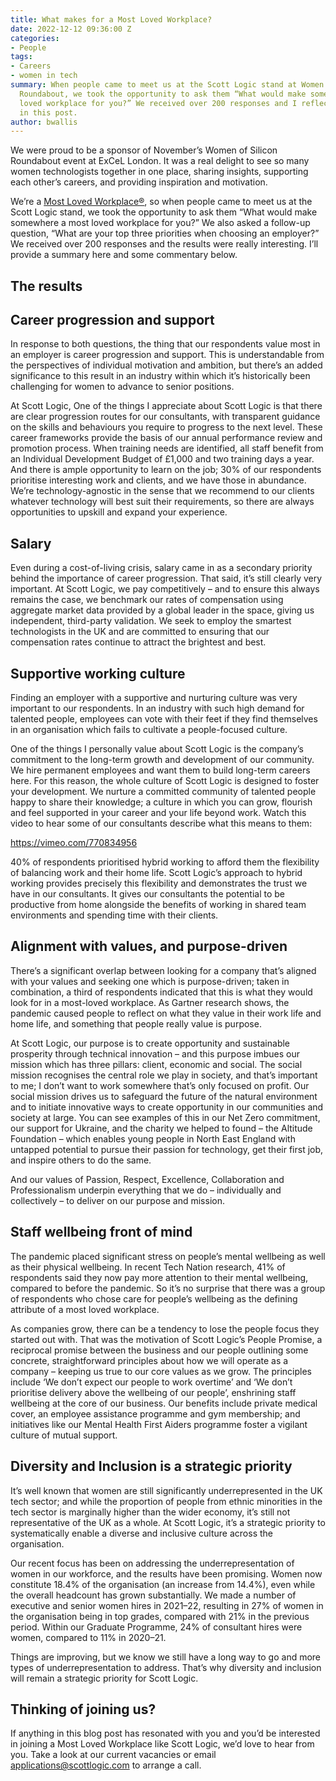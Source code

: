 ```yaml
---
title: What makes for a Most Loved Workplace?
date: 2022-12-12 09:36:00 Z
categories:
- People
tags:
- Careers
- women in tech
summary: When people came to meet us at the Scott Logic stand at Women of Silicon
  Roundabout, we took the opportunity to ask them “What would make somewhere a most
  loved workplace for you?” We received over 200 responses and I reflect on the results
  in this post.
author: bwallis
---
```


We were proud to be a sponsor of November’s Women of Silicon Roundabout event at ExCeL London. It was a real delight to see so many women technologists together in one place, sharing insights, supporting each other’s careers, and providing inspiration and motivation.

We’re a [Most Loved Workplace®](https://www.scottlogic.com/news/scott-logic-ranked-26-newsweek-top-100-uk-most-loved-workplaces), so when people came to meet us at the Scott Logic stand, we took the opportunity to ask them “What would make somewhere a most loved workplace for you?” We also asked a follow-up question, “What are your top three priorities when choosing an employer?” We received over 200 responses and the results were really interesting. I’ll provide a summary here and some commentary below.

## The results

## Career progression and support

In response to both questions, the thing that our respondents value most in an employer is career progression and support. This is understandable from the perspectives of individual motivation and ambition, but there’s an added significance to this result in an industry within which it’s historically been challenging for women to advance to senior positions.

At Scott Logic, One of the things I appreciate about Scott Logic is that there are clear progression routes for our consultants, with transparent guidance on the skills and behaviours you require to progress to the next level. These career frameworks provide the basis of our annual performance review and promotion process. When training needs are identified, all staff benefit from an Individual Development Budget of £1,000 and two training days a year. And there is ample opportunity to learn on the job; 30% of our respondents prioritise interesting work and clients, and we have those in abundance. We’re technology-agnostic in the sense that we recommend to our clients whatever technology will best suit their requirements, so there are always opportunities to upskill and expand your experience.

## Salary

Even during a cost-of-living crisis, salary came in as a secondary priority behind the importance of career progression. That said, it’s still clearly very important. At Scott Logic, we pay competitively – and to ensure this always remains the case, we benchmark our rates of compensation using aggregate market data provided by a global leader in the space, giving us independent, third-party validation. We seek to employ the smartest technologists in the UK and are committed to ensuring that our compensation rates continue to attract the brightest and best.

## Supportive working culture

Finding an employer with a supportive and nurturing culture was very important to our respondents. In an industry with such high demand for talented people, employees can vote with their feet if they find themselves in an organisation which fails to cultivate a people-focused culture.

One of the things I personally value about Scott Logic is the company’s commitment to the long-term growth and development of our community. We hire permanent employees and want them to build long-term careers here. For this reason, the whole culture of Scott Logic is designed to foster your development. We nurture a committed community of talented people happy to share their knowledge; a culture in which you can grow, flourish and feel supported in your career and your life beyond work. Watch this video to hear some of our consultants describe what this means to them:

https://vimeo.com/770834956

40% of respondents prioritised hybrid working to afford them the flexibility of balancing work and their home life. Scott Logic’s approach to hybrid working provides precisely this flexibility and demonstrates the trust we have in our consultants. It gives our consultants the potential to be productive from home alongside the benefits of working in shared team environments and spending time with their clients.

## Alignment with values, and purpose-driven

There’s a significant overlap between looking for a company that’s aligned with your values and seeking one which is purpose-driven; taken in combination, a third of respondents indicated that this is what they would look for in a most-loved workplace. As Gartner research shows, the pandemic caused people to reflect on what they value in their work life and home life, and something that people really value is purpose.

At Scott Logic, our purpose is to create opportunity and sustainable prosperity through technical innovation – and this purpose imbues our mission which has three pillars: client, economic and social. The social mission recognises the central role we play in society, and that’s important to me; I don’t want to work somewhere that’s only focused on profit. Our social mission drives us to safeguard the future of the natural environment and to initiate innovative ways to create opportunity in our communities and society at large. You can see examples of this in our Net Zero commitment, our support for Ukraine, and the charity we helped to found – the Altitude Foundation – which enables young people in North East England with untapped potential to pursue their passion for technology, get their first job, and inspire others to do the same.

And our values of Passion, Respect, Excellence, Collaboration and Professionalism underpin everything that we do – individually and collectively – to deliver on our purpose and mission.

## Staff wellbeing front of mind

The pandemic placed significant stress on people’s mental wellbeing as well as their physical wellbeing. In recent Tech Nation research, 41% of respondents said they now pay more attention to their mental wellbeing, compared to before the pandemic. So it’s no surprise that there was a group of respondents who chose care for people’s wellbeing as the defining attribute of a most loved workplace.

As companies grow, there can be a tendency to lose the people focus they started out with. That was the motivation of Scott Logic’s People Promise, a reciprocal promise between the business and our people outlining some concrete, straightforward principles about how we will operate as a company – keeping us true to our core values as we grow. The principles include ‘We don’t expect our people to work overtime’ and ‘We don’t prioritise delivery above the wellbeing of our people’, enshrining staff wellbeing at the core of our business. Our benefits include private medical cover, an employee assistance programme and gym membership; and initiatives like our Mental Health First Aiders programme foster a vigilant culture of mutual support.

## Diversity and Inclusion is a strategic priority

It’s well known that women are still significantly underrepresented in the UK tech sector; and while the proportion of people from ethnic minorities in the tech sector is marginally higher than the wider economy, it’s still not representative of the UK as a whole. At Scott Logic, it’s a strategic priority to systematically enable a diverse and inclusive culture across the organisation.

Our recent focus has been on addressing the underrepresentation of women in our workforce, and the results have been promising. Women now constitute 18.4% of the organisation (an increase from 14.4%), even while the overall headcount has grown substantially. We made a number of executive and senior women hires in 2021–22, resulting in 27% of women in the organisation being in top grades, compared with 21% in the previous period. Within our Graduate Programme, 24% of consultant hires were women, compared to 11% in 2020–21.

Things are improving, but we know we still have a long way to go and more types of underrepresentation to address. That’s why diversity and inclusion will remain a strategic priority for Scott Logic.

## Thinking of joining us?

If anything in this blog post has resonated with you and you’d be interested in joining a Most Loved Workplace like Scott Logic, we’d love to hear from you. Take a look at our current vacancies or email applications@scottlogic.com to arrange a call.